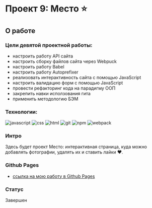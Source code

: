 # Проект 9: Место ⭐

## О работе

### Цели девятой проектной работы:

- настроить работу API сайта
- настроить сборку файлов сайта через Webpuck
- настроить работу Babel
- настроить работу Autoprefixer
- реализовать интерактивность сайта с помощью JavaScript
- настроить валидацию форм с помощью JavaScript
- провести рефакторинг кода на парадигму ООП
- закрепить навки исползования гита
- применить методологию БЭМ

### Технологии:

![javascript](https://img.shields.io/badge/-JavaScript-090909?style=flat&logo=javascript)
![css](https://img.shields.io/badge/-CSS3-090909?style=flat&logo=css3)
![html](https://img.shields.io/badge/-HTML5-090909?style=flat&logo=html5)
![git](https://img.shields.io/badge/-git-090909?style=flat&logo=git)
![npm](https://img.shields.io/badge/-npm-090909?style=flat&logo=npm)
![webpack](https://img.shields.io/badge/-Webpuck-090909?style=flat&logo=webpack)

### Интро

Здесь будет проект Место: интерактивная страница, куда можно добавлять фотографии, удалять их и ставить лайки ❤️.

### Github Pages

- [ссылка на мою работу в Github Pages](https://beellcranel.github.io/mesto/)

### Статус

Завершен
